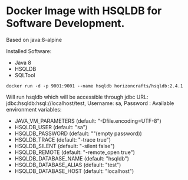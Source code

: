 # Docker Image with HSQLDB for Software Development.
Based on java:8-alpine

Installed Software:

  * Java 8
  * HSQLDB
  * SQLTool

`docker run -d -p 9001:9001 --name hsqldb horizoncrafts/hsqldb:2.4.1`

Will run hsqldb which will be accessible through jdbc URL: jdbc:hsqldb:hsql://localhost/test, Username: sa, Password :
Available environment variables:

  * JAVA_VM_PARAMETERS (default: "-Dfile.encoding=UTF-8")
  * HSQLDB_USER (default: "sa")
  * HSQLDB_PASSWORD (default: ""(empty password))
  * HSQLDB_TRACE (default: "-trace true")
  * HSQLDB_SILENT (default: "-silent false")
  * HSQLDB_REMOTE (default: "-remote_open true")
  * HSQLDB_DATABASE_NAME (default: "hsqldb")
  * HSQLDB_DATABASE_ALIAS (default: "test")
  * HSQLDB_DATABASE_HOST (default: "localhost")

